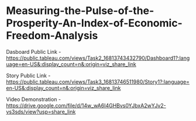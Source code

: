 # Measuring-the-Pulse-of-the-Prosperity-An-Index-of-Economic-Freedom-Analysis


Dasboard Public Link - https://public.tableau.com/views/Task2_16813743432790/Dashboard1?:language=en-US&:display_count=n&:origin=viz_share_link

Story Public Link - https://public.tableau.com/views/Task3_16813746511980/Story1?:language=en-US&:display_count=n&:origin=viz_share_link

Video Demonstration - https://drive.google.com/file/d/14w_wA6I4GHBvs0YJbxA2wYJv2-vs3sds/view?usp=share_link
